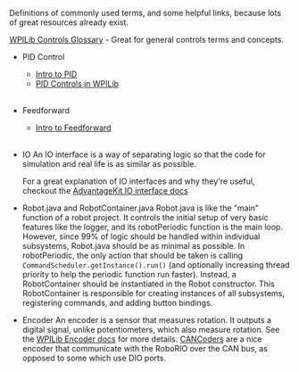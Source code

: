 Definitions of commonly used terms, and some helpful links, because lots of great resources already exist.

[WPILib Controls Glossary](https://docs.wpilib.org/en/stable/docs/software/advanced-controls/controls-glossary.html) - Great for general controls terms and concepts.

- PID Control
	- [Intro to PID](https://docs.wpilib.org/en/stable/docs/software/advanced-controls/introduction/introduction-to-pid.html) 
	- [PID Controls in WPILib](https://docs.wpilib.org/en/stable/docs/software/advanced-controls/controllers/pidcontroller.html)
	<br>
- Feedforward
	- [Intro to Feedforward](https://docs.wpilib.org/en/stable/docs/software/advanced-controls/introduction/introduction-to-feedforward.html)
	<br>
- IO
	An IO interface is a way of separating logic so that the code for simulation and real life is as similar as possible.

	For a great explanation of IO interfaces and why they're useful, checkout the [AdvantageKit IO interface docs](https://docs.advantagekit.org/data-flow/recording-inputs/io-interfaces/)
	<br>
-  Robot.java and RobotContainer.java
	Robot.java is like the "main" function of a robot project. It controls the initial setup of very basic features like the logger, and its robotPeriodic function is the main loop. However, since 99% of logic should be handled within individual subsystems, Robot.java should be as minimal as possible. In robotPeriodic, the only action that should be taken is calling `CommandScheduler.getInstance().run()` (and optionally increasing thread priority to help the periodic function run faster).
	Instead, a RobotContainer should be instantiated in the Robot constructor. This RobotContainer is responsible for creating instances of all subsystems, registering commands, and adding button bindings.
	<br>
- Encoder
	An encoder is a sensor that measures rotation. It outputs a digital signal, unlike potentiometers, which also measure rotation. See the [WPILib Encoder docs](https://docs.wpilib.org/en/stable/docs/hardware/sensors/encoders-hardware.html) for more details. [CANCoders](https://store.ctr-electronics.com/products/cancoder) are a nice encoder that communicate with the RoboRIO over the CAN bus, as opposed to some which use DIO ports.
	<br>